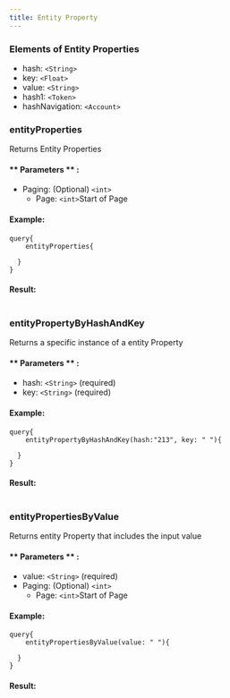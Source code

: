 ```yaml
---
title: Entity Property
---
```


### Elements of Entity Properties
* hash: `<String>` 
* key: `<Float>` 
* value: `<String>` 
* hash1: `<Token>`
* hashNavigation: `<Account>`


### entityProperties
Returns Entity Properties


#### ** Parameters ** : 
* Paging: (Optional) `<int>` 
  - Page: `<int>`Start of Page 


#### Example:
```
query{
	entityProperties{

  }
}
```

#### Result:
```

```

### entityPropertyByHashAndKey
Returns a specific instance of a entity Property


#### ** Parameters ** : 
* hash: `<String>` (required)
* key: `<String>` (required)



#### Example:
```
query{
	entityPropertyByHashAndKey(hash:"213", key: " "){

  }
}
```

#### Result:
```

```

### entityPropertiesByValue
Returns entity Property that includes the input value 


#### ** Parameters ** : 
* value: `<String>` (required)
* Paging: (Optional) `<int>` 
  - Page: `<int>`Start of Page 

#### Example:
```
query{
	entityPropertiesByValue(value: " "){

  }
}
```

#### Result:
```

```